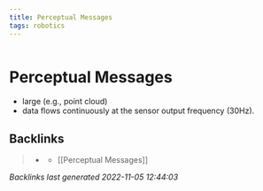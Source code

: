 ```yaml
---
title: Perceptual Messages
tags: robotics 
---
```

```toc
```
# Perceptual Messages
- large (e.g., point cloud)
- data flows continuously at the sensor output frequency (30Hz).

## Backlinks

> - [](journals/2022-11-03.md)
>   - [[Perceptual Messages]]

_Backlinks last generated 2022-11-05 12:44:03_
